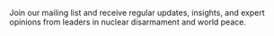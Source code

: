 Join our mailing list and receive regular updates, insights, and expert opinions from leaders in nuclear disarmament and world peace.
